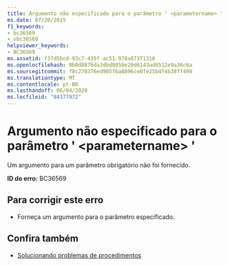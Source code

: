 ```yaml
---
title: Argumento não especificado para o parâmetro ' <parametername> '
ms.date: 07/20/2015
f1_keywords:
- bc36569
- vbc36569
helpviewer_keywords:
- BC36569
ms.assetid: f37d5bcd-93c7-435f-ac51-978a87371316
ms.openlocfilehash: 0b0d8876da3dbd8856e20d6143ad6512e9a36c6a
ms.sourcegitcommit: f8c270376ed905f6a8896ce0fe25b4f4b38ff498
ms.translationtype: MT
ms.contentlocale: pt-BR
ms.lasthandoff: 06/04/2020
ms.locfileid: "84377972"
---
```

# <a name="argument-not-specified-for-parameter-parametername"></a>Argumento não especificado para o parâmetro ' \<parametername> '
Um argumento para um parâmetro obrigatório não foi fornecido.  
  
 **ID do erro:** BC36569  
  
## <a name="to-correct-this-error"></a>Para corrigir este erro  
  
- Forneça um argumento para o parâmetro especificado.  
  
## <a name="see-also"></a>Confira também

- [Solucionando problemas de procedimentos](../programming-guide/language-features/procedures/troubleshooting-procedures.md)
